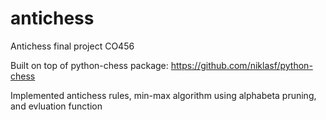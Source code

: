 # antichess
Antichess final project CO456

Built on top of python-chess package:
https://github.com/niklasf/python-chess

Implemented antichess rules, min-max algorithm using alphabeta pruning, and evluation function


